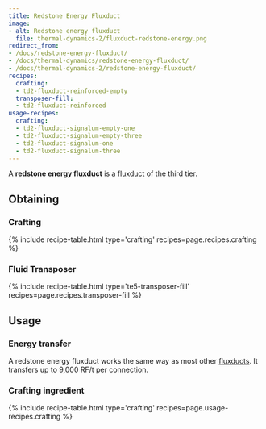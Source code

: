 ```yaml
---
title: Redstone Energy Fluxduct
image:
- alt: Redstone energy fluxduct
  file: thermal-dynamics-2/fluxduct-redstone-energy.png
redirect_from:
- /docs/redstone-energy-fluxduct/
- /docs/thermal-dynamics/redstone-energy-fluxduct/
- /docs/thermal-dynamics-2/redstone-energy-fluxduct/
recipes:
  crafting:
  - td2-fluxduct-reinforced-empty
  transposer-fill:
  - td2-fluxduct-reinforced
usage-recipes:
  crafting:
  - td2-fluxduct-signalum-empty-one
  - td2-fluxduct-signalum-empty-three
  - td2-fluxduct-signalum-one
  - td2-fluxduct-signalum-three
---
```


A **redstone energy fluxduct** is a [fluxduct](/docs/1.12/thermal-dynamics-2/fluxducts/) of the third
tier.


Obtaining
---------

### Crafting
{% include recipe-table.html type='crafting' recipes=page.recipes.crafting %}

### Fluid Transposer
{% include recipe-table.html type='te5-transposer-fill' recipes=page.recipes.transposer-fill %}


Usage
-----

### Energy transfer
A redstone energy fluxduct works the same way as most other
[fluxducts](/docs/1.12/thermal-dynamics-2/fluxducts/). It transfers up to 9,000 RF/t per connection.

### Crafting ingredient
{% include recipe-table.html type='crafting' recipes=page.usage-recipes.crafting %}

